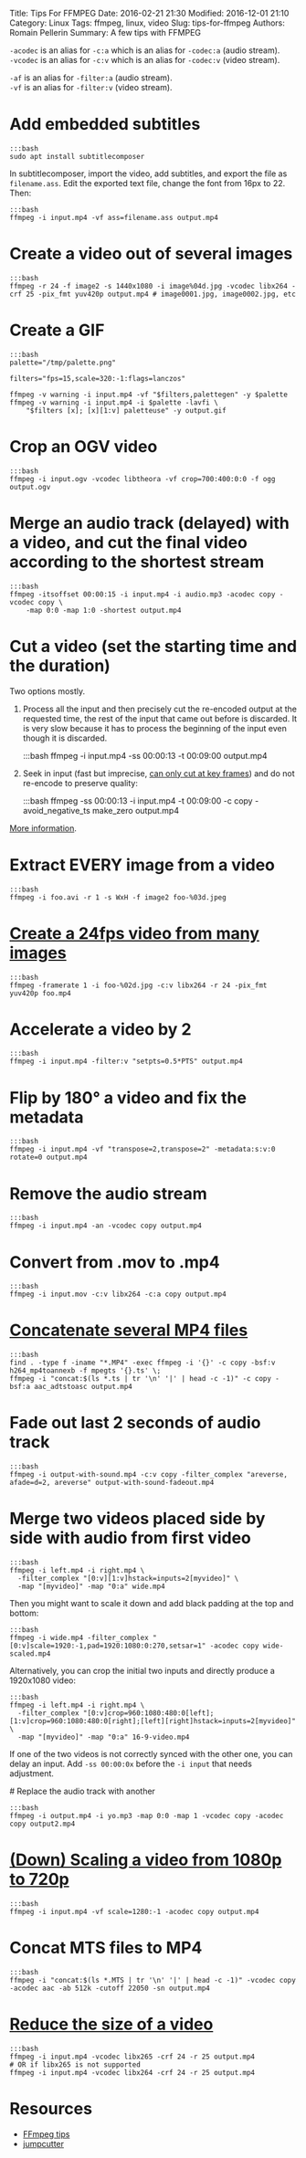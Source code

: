 Title: Tips For FFMPEG
Date: 2016-02-21 21:30
Modified: 2016-12-01 21:10
Category: Linux
Tags: ffmpeg, linux, video
Slug: tips-for-ffmpeg
Authors: Romain Pellerin
Summary: A few tips with FFMPEG

`-acodec` is an alias for `-c:a` which is an alias for `-codec:a` (audio stream).  
`-vcodec` is an alias for `-c:v` which is an alias for `-codec:v` (video stream).

`-af` is an alias for `-filter:a` (audio stream).  
`-vf` is an alias for `-filter:v` (video stream).

# Add embedded subtitles

    :::bash
    sudo apt install subtitlecomposer

In subtitlecomposer, import the video, add subtitles, and export the file as `filename.ass`. Edit the exported text file, change the font from 16px to 22. Then:

    :::bash
    ffmpeg -i input.mp4 -vf ass=filename.ass output.mp4

# Create a video out of several images

    :::bash
    ffmpeg -r 24 -f image2 -s 1440x1080 -i image%04d.jpg -vcodec libx264 -crf 25 -pix_fmt yuv420p output.mp4 # image0001.jpg, image0002.jpg, etc

# Create a GIF

    :::bash
    palette="/tmp/palette.png"

    filters="fps=15,scale=320:-1:flags=lanczos"

    ffmpeg -v warning -i input.mp4 -vf "$filters,palettegen" -y $palette
    ffmpeg -v warning -i input.mp4 -i $palette -lavfi \
        "$filters [x]; [x][1:v] paletteuse" -y output.gif

# Crop an OGV video

    :::bash
    ffmpeg -i input.ogv -vcodec libtheora -vf crop=700:400:0:0 -f ogg output.ogv

# Merge an audio track (delayed) with a video, and cut the final video according to the shortest stream

    :::bash
    ffmpeg -itsoffset 00:00:15 -i input.mp4 -i audio.mp3 -acodec copy -vcodec copy \
        -map 0:0 -map 1:0 -shortest output.mp4

# Cut a video (set the starting time and the duration)

Two options mostly.

1. Process all the input and then precisely cut the re-encoded output at the requested time, the rest of the input that came out before is discarded. It is very slow because it has to process the beginning of the input even though it is discarded.

    :::bash
    ffmpeg -i input.mp4 -ss 00:00:13 -t 00:09:00 output.mp4

2. Seek in input (fast but imprecise, [can only cut at key frames](https://www.quora.com/What-is-the-difference-between-an-I-Frame-and-a-Keyframe-in-video-encoding)) and do not re-encode to preserve quality:

    :::bash
    ffmpeg -ss 00:00:13 -i input.mp4 -t 00:09:00 -c copy -avoid_negative_ts make_zero output.mp4

[More information](https://trac.ffmpeg.org/wiki/Seeking).

# Extract EVERY image from a video

    :::bash
    ffmpeg -i foo.avi -r 1 -s WxH -f image2 foo-%03d.jpeg

# [Create a 24fps video from many images](http://trac.ffmpeg.org/wiki/Create%20a%20video%20slideshow%20from%20images)

    :::bash
    ffmpeg -framerate 1 -i foo-%02d.jpg -c:v libx264 -r 24 -pix_fmt yuv420p foo.mp4

# Accelerate a video by 2

    :::bash
    ffmpeg -i input.mp4 -filter:v "setpts=0.5*PTS" output.mp4

# Flip by 180° a video and fix the metadata

    :::bash
    ffmpeg -i input.mp4 -vf "transpose=2,transpose=2" -metadata:s:v:0 rotate=0 output.mp4

# Remove the audio stream

    :::bash
    ffmpeg -i input.mp4 -an -vcodec copy output.mp4

# Convert from .mov to .mp4

    :::bash
    ffmpeg -i input.mov -c:v libx264 -c:a copy output.mp4

# [Concatenate several MP4 files](https://trac.ffmpeg.org/wiki/Concatenate)

    :::bash
    find . -type f -iname "*.MP4" -exec ffmpeg -i '{}' -c copy -bsf:v h264_mp4toannexb -f mpegts '{}.ts' \;
    ffmpeg -i "concat:$(ls *.ts | tr '\n' '|' | head -c -1)" -c copy -bsf:a aac_adtstoasc output.mp4

# Fade out last 2 seconds of audio track

    :::bash
    ffmpeg -i output-with-sound.mp4 -c:v copy -filter_complex "areverse, afade=d=2, areverse" output-with-sound-fadeout.mp4

# Merge two videos placed side by side with audio from first video

    :::bash
    ffmpeg -i left.mp4 -i right.mp4 \
      -filter_complex "[0:v][1:v]hstack=inputs=2[myvideo]" \
      -map "[myvideo]" -map "0:a" wide.mp4

Then you might want to scale it down and add black padding at the top and bottom:

    :::bash
    ffmpeg -i wide.mp4 -filter_complex "[0:v]scale=1920:-1,pad=1920:1080:0:270,setsar=1" -acodec copy wide-scaled.mp4

Alternatively, you can crop the initial two inputs and directly produce a 1920x1080 video:

    :::bash
    ffmpeg -i left.mp4 -i right.mp4 \
      -filter_complex "[0:v]crop=960:1080:480:0[left];[1:v]crop=960:1080:480:0[right];[left][right]hstack=inputs=2[myvideo]" \
      -map "[myvideo]" -map "0:a" 16-9-video.mp4

If one of the two videos is not correctly synced with the other one, you can delay an input. Add `-ss 00:00:0x` before the `-i input` that needs adjustment.

# Replace the audio track with another

    :::bash
    ffmpeg -i output.mp4 -i yo.mp3 -map 0:0 -map 1 -vcodec copy -acodec copy output2.mp4

# [(Down) Scaling a video from 1080p to 720p](https://trac.ffmpeg.org/wiki/Scaling%20(resizing)%20with%20ffmpeg)

    :::bash
    ffmpeg -i input.mp4 -vf scale=1280:-1 -acodec copy output.mp4

# Concat MTS files to MP4

    :::bash
    ffmpeg -i "concat:$(ls *.MTS | tr '\n' '|' | head -c -1)" -vcodec copy -acodec aac -ab 512k -cutoff 22050 -sn output.mp4

# [Reduce the size of a video](https://unix.stackexchange.com/a/337359/194594)

    :::bash
    ffmpeg -i input.mp4 -vcodec libx265 -crf 24 -r 25 output.mp4
    # OR if libx265 is not supported
    ffmpeg -i input.mp4 -vcodec libx264 -crf 24 -r 25 output.mp4

# Resources

- [FFmpeg tips](https://ehret.me/ffmpeg-tips/)
- [jumpcutter](https://github.com/carykh/jumpcutter)

